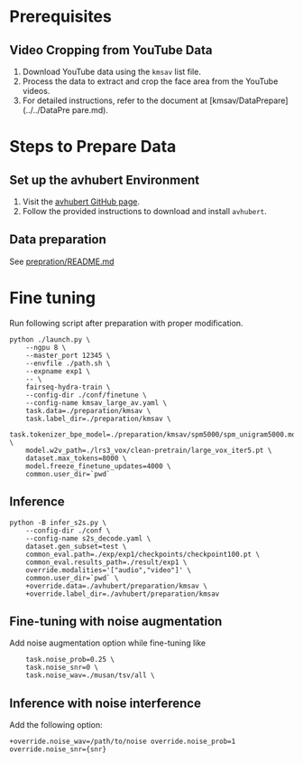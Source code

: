 # Prerequisites

## Video Cropping from YouTube Data

1. Download YouTube data using the `kmsav` list file.
2. Process the data to extract and crop the face area from the YouTube videos.
3. For detailed instructions, refer to the document at [kmsav/DataPrepare](../../DataPre
pare.md).

# Steps to Prepare Data

## Set up the avhubert Environment

1. Visit the [avhubert GitHub page](https://github.com/facebookresearch/av_hubert).
2. Follow the provided instructions to download and install `avhubert`.

## Data preparation
See [prepration/README.md](preparation/README.md)

# Fine tuning
Run following script after preparation with proper modification.

```
python ./launch.py \
    --ngpu 8 \
    --master_port 12345 \
    --envfile ./path.sh \
    --expname exp1 \
    -- \
    fairseq-hydra-train \
    --config-dir ./conf/finetune \
    --config-name kmsav_large_av.yaml \
    task.data=./preparation/kmsav \
    task.label_dir=./preparation/kmsav \
    task.tokenizer_bpe_model=./preparation/kmsav/spm5000/spm_unigram5000.model \
    model.w2v_path=./lrs3_vox/clean-pretrain/large_vox_iter5.pt \
    dataset.max_tokens=8000 \
    model.freeze_finetune_updates=4000 \
    common.user_dir=`pwd`
```

## Inference

```
python -B infer_s2s.py \
    --config-dir ./conf \
    --config-name s2s_decode.yaml \
    dataset.gen_subset=test \
    common_eval.path=./exp/exp1/checkpoints/checkpoint100.pt \
    common_eval.results_path=./result/exp1 \
    override.modalities='["audio","video"]' \
    common.user_dir=`pwd` \
    +override.data=./avhubert/preparation/kmsav \
    +override.label_dir=./avhubert/preparation/kmsav
```

## Fine-tuning with noise augmentation
Add noise augmentation option while fine-tuning like
```
    task.noise_prob=0.25 \
    task.noise_snr=0 \
    task.noise_wav=./musan/tsv/all \
```

## Inference with noise interference
Add the following option:
```
+override.noise_wav=/path/to/noise override.noise_prob=1 override.noise_snr={snr}
```
